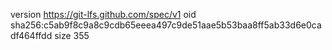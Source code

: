 version https://git-lfs.github.com/spec/v1
oid sha256:c5ab9f8c9a8c9cdb65eeea497c9de51aae5b53baa8ff5ab33d6e0cadf464ffdd
size 355

